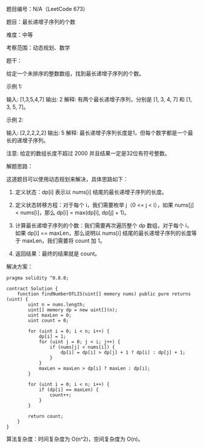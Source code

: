 题目编号：N/A（LeetCode 673）

题目：最长递增子序列的个数

难度：中等

考察范围：动态规划、数学

题干：

给定一个未排序的整数数组，找到最长递增子序列的个数。

示例 1:

输入: [1,3,5,4,7]
输出: 2
解释: 有两个最长递增子序列，分别是 [1, 3, 4, 7] 和 [1, 3, 5, 7]。

示例 2:

输入: [2,2,2,2,2]
输出: 5
解释: 最长递增子序列长度是1，但每个数字都是一个最长的递增子序列。

注意: 给定的数组长度不超过 2000 并且结果一定是32位有符号整数。

解题思路：

这道题目可以使用动态规划来解决，具体思路如下：

1. 定义状态：dp[i] 表示以 nums[i] 结尾的最长递增子序列的长度。

2. 定义状态转移方程：对于每个 i，我们需要枚举 j（0 <= j < i），如果 nums[j] < nums[i]，那么 dp[i] = max(dp[i], dp[j] + 1)。

3. 计算最长递增子序列的个数：我们需要再次遍历整个 dp 数组，对于每个 i，如果 dp[i] == maxLen，那么说明以 nums[i] 结尾的最长递增子序列的长度等于 maxLen，我们需要将 count 加 1。

4. 返回结果：最终的结果就是 count。

解决方案：

```solidity
pragma solidity ^0.8.0;

contract Solution {
    function findNumberOfLIS(uint[] memory nums) public pure returns (uint) {
        uint n = nums.length;
        uint[] memory dp = new uint[](n);
        uint maxLen = 0;
        uint count = 0;
        
        for (uint i = 0; i < n; i++) {
            dp[i] = 1;
            for (uint j = 0; j < i; j++) {
                if (nums[j] < nums[i]) {
                    dp[i] = dp[i] > dp[j] + 1 ? dp[i] : dp[j] + 1;
                }
            }
            maxLen = maxLen > dp[i] ? maxLen : dp[i];
        }
        
        for (uint i = 0; i < n; i++) {
            if (dp[i] == maxLen) {
                count++;
            }
        }
        
        return count;
    }
}
```

算法复杂度：时间复杂度为 O(n^2)，空间复杂度为 O(n)。